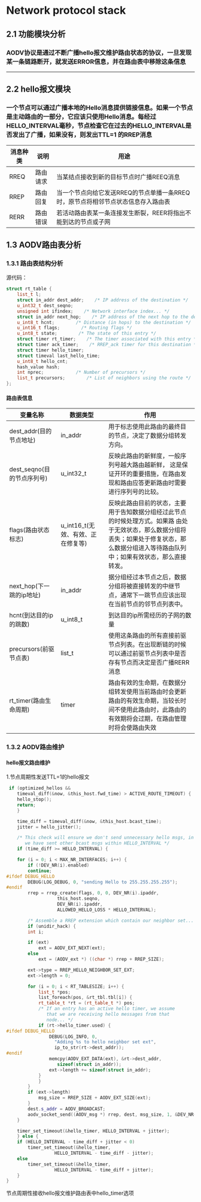 # Network protocol stack
## 2.1 功能模块分析
### AODV协议是通过不断广播hello报文维护路由状态的协议，一旦发现某一条链路断开，就发送ERROR信息，并在路由表中移除这条信息
***
## 2.2 hello报文模块
###  一个节点可以通过广播本地的Hello消息提供链接信息。如果一个节点是主动路由的一部分，它应该只使用Hello消息。每经过HELLO_INTERVAL毫秒，节点检查它在过去的HELLO_INTERVAL是否发出了广播，如果没有，则发出TTL=1 的RREP消息
|  消息种类  | 说明 | 用途 |  
|  ----    | ----  | --- |
|  RREQ  | 路由请求  | 当某结点接收到新的目标节点时广播REEQ消息 
|  RREP  | 路由回复 | 当一个节点向给它发送RREQ的节点单播一条RREQ时，原节点将相邻节点状态信息存入路由表 |
|  RERR  | 路由错误 | 若活动路由表某一条连接发生断裂，REER将指出不能到达的节点或子网

## 1.3 AODV路由表分析
### 1.3.1 路由表结构分析
源代码：
```C++
struct rt_table {
    list_t l;
    struct in_addr dest_addr;    /* IP address of the destination */
    u_int32_t dest_seqno;
    unsigned int ifindex;    /* Network interface index... */
    struct in_addr next_hop;    /* IP address of the next hop to the dest */
    u_int8_t hcnt;        /* Distance (in hops) to the destination */
    u_int16_t flags;        /* Routing flags */
    u_int8_t state;        /* The state of this entry */
    struct timer rt_timer;    /* The timer associated with this entry */
    struct timer ack_timer;    /* RREP_ack timer for this destination */
    struct timer hello_timer;
    struct timeval last_hello_time;
    u_int8_t hello_cnt;
    hash_value hash;
    int nprec;            /* Number of precursors */
    list_t precursors;        /* List of neighbors using the route */
};
```
#### 路由表信息
|  变量名称  |  数据类型  |    作用   |
|  ----    | ----  | --- |
| dest_addr(目的节点地址) | in_addr | 用于标志使用此路由的最终目的节点，决定了数据分组转发方向。 |
| dest_seqno(目的节点序列号) | u_int32_t | 反映此路由的新鲜度，一般序列号越大路由越新鲜， 这是保证开环的重要措施，在路由发现和路由应答更新路由时需要进行序列号的比较。 |
| flags(路由状态标志) | u_int16_t(无效、有效、正在修复等) | 反映此路由目前的状态，主要用于告知数据分组经过此节点的时候处理方式。如果路  由处于无效状态，那么数据分组将丢失；如果处于修复状态，那么数据分组进入等待路由队列中；如果有效状态，那么直接转发。 |
| next_hop(下一跳的ip地址) | in_addr | 据分组经过本节点之后，数据分组将被直接转发的中继节点，通常下一跳节点应该出现在当前节点的邻节点列表中。 |
| hcnt(到达目的ip的跳数) | u_int8_t | 到达目的ip所需经历的子网的数量 |
| precursors(前驱节点表) | list_t |  使用这条路由的所有直接前驱节点列表。在出现断链的时候可以通过前驱节点列表中是否存有节点而决定是否广播RERR消息 |
| rt_timer(路由生命周期) | timer | 路由有效的生命期，在数据分组转发使用当前路由时会更新路由的有效生命期，当较长时间不使用此路由时，此路由的有效期将会过期，在路由管理时将会使路由失效 |


### 1.3.2 AODV路由维护
#### hello报文路由维护
1.节点周期性发送TTL=1的hello报文
```C++
 if (optimized_hellos &&
	timeval_diff(&now, &this_host.fwd_time) > ACTIVE_ROUTE_TIMEOUT) {
	hello_stop();
	return;
    }

    time_diff = timeval_diff(&now, &this_host.bcast_time);
    jitter = hello_jitter();

    /* This check will ensure we don't send unnecessary hello msgs, in case
       we have sent other bcast msgs within HELLO_INTERVAL */
    if (time_diff >= HELLO_INTERVAL) {

	for (i = 0; i < MAX_NR_INTERFACES; i++) {
	    if (!DEV_NR(i).enabled)
		continue;
#ifdef DEBUG_HELLO
	    DEBUG(LOG_DEBUG, 0, "sending Hello to 255.255.255.255");
#endif
	    rrep = rrep_create(flags, 0, 0, DEV_NR(i).ipaddr,
			       this_host.seqno,
			       DEV_NR(i).ipaddr,
			       ALLOWED_HELLO_LOSS * HELLO_INTERVAL);

	    /* Assemble a RREP extension which contain our neighbor set... */
	    if (unidir_hack) {
		int i;

		if (ext)
		    ext = AODV_EXT_NEXT(ext);
		else
		    ext = (AODV_ext *) ((char *) rrep + RREP_SIZE);

		ext->type = RREP_HELLO_NEIGHBOR_SET_EXT;
		ext->length = 0;

		for (i = 0; i < RT_TABLESIZE; i++) {
		    list_t *pos;
		    list_foreach(pos, &rt_tbl.tbl[i]) {
			rt_table_t *rt = (rt_table_t *) pos;
			/* If an entry has an active hello timer, we assume
			   that we are receiving hello messages from that
			   node... */
			if (rt->hello_timer.used) {
#ifdef DEBUG_HELLO
			    DEBUG(LOG_INFO, 0,
				  "Adding %s to hello neighbor set ext",
				  ip_to_str(rt->dest_addr));
#endif
			    memcpy(AODV_EXT_DATA(ext), &rt->dest_addr,
				   sizeof(struct in_addr));
			    ext->length += sizeof(struct in_addr);
			}
		    }
		}
		if (ext->length)
		    msg_size = RREP_SIZE + AODV_EXT_SIZE(ext);
	    }
	    dest.s_addr = AODV_BROADCAST;
	    aodv_socket_send((AODV_msg *) rrep, dest, msg_size, 1, &DEV_NR(i));
	}

	timer_set_timeout(&hello_timer, HELLO_INTERVAL + jitter);
    } else {
	if (HELLO_INTERVAL - time_diff + jitter < 0)
	    timer_set_timeout(&hello_timer,
			      HELLO_INTERVAL - time_diff - jitter);
	else
	    timer_set_timeout(&hello_timer,
			      HELLO_INTERVAL - time_diff + jitter);
    }
}


```
节点周期性接收hello报文维护路由表中hello_timer选项

